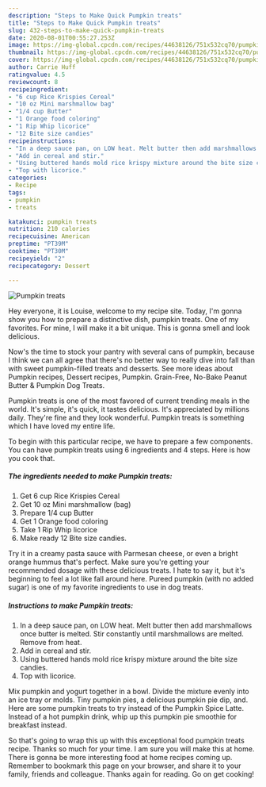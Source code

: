 ```yaml
---
description: "Steps to Make Quick Pumpkin treats"
title: "Steps to Make Quick Pumpkin treats"
slug: 432-steps-to-make-quick-pumpkin-treats
date: 2020-08-01T00:55:27.253Z
image: https://img-global.cpcdn.com/recipes/44638126/751x532cq70/pumpkin-treats-recipe-main-photo.jpg
thumbnail: https://img-global.cpcdn.com/recipes/44638126/751x532cq70/pumpkin-treats-recipe-main-photo.jpg
cover: https://img-global.cpcdn.com/recipes/44638126/751x532cq70/pumpkin-treats-recipe-main-photo.jpg
author: Carrie Huff
ratingvalue: 4.5
reviewcount: 8
recipeingredient:
- "6 cup Rice Krispies Cereal"
- "10 oz Mini marshmallow bag"
- "1/4 cup Butter"
- "1 Orange food coloring"
- "1 Rip Whip licorice"
- "12 Bite size candies"
recipeinstructions:
- "In a deep sauce pan, on LOW heat. Melt butter then add marshmallows once butter is melted. Stir constantly until marshmallows are melted. Remove from heat."
- "Add in cereal and stir."
- "Using buttered hands mold rice krispy mixture around the bite size candies."
- "Top with licorice."
categories:
- Recipe
tags:
- pumpkin
- treats

katakunci: pumpkin treats 
nutrition: 210 calories
recipecuisine: American
preptime: "PT39M"
cooktime: "PT30M"
recipeyield: "2"
recipecategory: Dessert

---
```



![Pumpkin treats](https://img-global.cpcdn.com/recipes/44638126/751x532cq70/pumpkin-treats-recipe-main-photo.jpg)

Hey everyone, it is Louise, welcome to my recipe site. Today, I'm gonna show you how to prepare a distinctive dish, pumpkin treats. One of my favorites. For mine, I will make it a bit unique. This is gonna smell and look delicious.

Now&#39;s the time to stock your pantry with several cans of pumpkin, because I think we can all agree that there&#39;s no better way to really dive into fall than with sweet pumpkin-filled treats and desserts. See more ideas about Pumpkin recipes, Dessert recipes, Pumpkin. Grain-Free, No-Bake Peanut Butter &amp; Pumpkin Dog Treats.

Pumpkin treats is one of the most favored of current trending meals in the world. It's simple, it's quick, it tastes delicious. It's appreciated by millions daily. They're fine and they look wonderful. Pumpkin treats is something which I have loved my entire life.


To begin with this particular recipe, we have to prepare a few components. You can have pumpkin treats using 6 ingredients and 4 steps. Here is how you cook that.

<!--inarticleads1-->

##### The ingredients needed to make Pumpkin treats:

1. Get 6 cup Rice Krispies Cereal
1. Get 10 oz Mini marshmallow (bag)
1. Prepare 1/4 cup Butter
1. Get 1 Orange food coloring
1. Take 1 Rip Whip licorice
1. Make ready 12 Bite size candies.


Try it in a creamy pasta sauce with Parmesan cheese, or even a bright orange hummus that&#39;s perfect. Make sure you&#39;re getting your recommended dosage with these delicious treats. I hate to say it, but it&#39;s beginning to feel a lot like fall around here. Pureed pumpkin (with no added sugar) is one of my favorite ingredients to use in dog treats. 

<!--inarticleads2-->

##### Instructions to make Pumpkin treats:

1. In a deep sauce pan, on LOW heat. Melt butter then add marshmallows once butter is melted. Stir constantly until marshmallows are melted. Remove from heat.
1. Add in cereal and stir.
1. Using buttered hands mold rice krispy mixture around the bite size candies.
1. Top with licorice.


Mix pumpkin and yogurt together in a bowl. Divide the mixture evenly into an ice tray or molds. Tiny pumpkin pies, a delicious pumpkin pie dip, and. Here are some pumpkin treats to try instead of the Pumpkin Spice Latte. Instead of a hot pumpkin drink, whip up this pumpkin pie smoothie for breakfast instead. 

So that's going to wrap this up with this exceptional food pumpkin treats recipe. Thanks so much for your time. I am sure you will make this at home. There is gonna be more interesting food at home recipes coming up. Remember to bookmark this page on your browser, and share it to your family, friends and colleague. Thanks again for reading. Go on get cooking!
